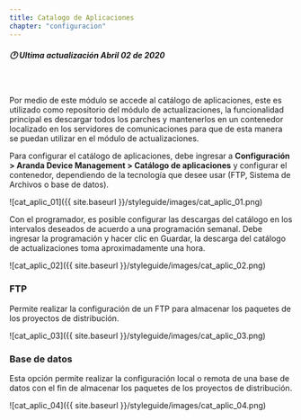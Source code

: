 ```yaml
---
title: Catalogo de Aplicaciones
chapter: "configuracion"
---
```

##### 🕐 Ultima actualización Abril 02 de 2020
<br>
<br>
Por medio de este módulo se accede al catálogo de aplicaciones, este es utilizado como repositorio del módulo de actualizaciones, la funcionalidad principal es descargar todos los parches y mantenerlos en un contenedor localizado en los servidores de comunicaciones para que de esta manera se puedan utilizar en el módulo de actualizaciones.

Para configurar el catálogo de aplicaciones, debe ingresar a **Configuración > Aranda Device Management > Catálogo de aplicaciones** y configurar el contenedor, dependiendo de la tecnología que desee usar (FTP, Sistema de Archivos o base de datos).


![cat_aplic_01]({{ site.baseurl }}/styleguide/images/cat_aplic_01.png)

Con el programador, es posible configurar las descargas del catálogo en los intervalos deseados de acuerdo a una programación semanal. Debe ingresar la programación y hacer clic en Guardar, la descarga del catálogo de actualizaciones toma aproximadamente una hora.


![cat_aplic_02]({{ site.baseurl }}/styleguide/images/cat_aplic_02.png)

### FTP

Permite realizar la configuración de un FTP para almacenar los paquetes de los proyectos de distribución.

![cat_aplic_03]({{ site.baseurl }}/styleguide/images/cat_aplic_03.png)

### Base de datos

Esta opción permite realizar la configuración local o remota de una base de datos con el fin de almacenar los paquetes de los proyectos de distribución.


![cat_aplic_04]({{ site.baseurl }}/styleguide/images/cat_aplic_04.png)
